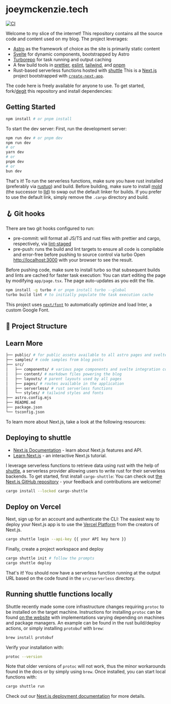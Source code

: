# joeymckenzie.tech

[![CI](https://github.com/JoeyMckenzie/joey-mckenzie-tech/actions/workflows/ci.yml/badge.svg)](https://github.com/JoeyMckenzie/joey-mckenzie-tech/actions/workflows/ci.yml)

Welcome to my slice of the internet! This repository contains all the source code and content used on my blog. The
project leverages:

- [Astro](https://astro.build) as the framework of choice as the site is primarily static content
- [Svelte](https://svelte.dev) for dynamic components, bootstrapped by Astro
- [Turborepo](https://turbo.build/repo) for task running and output caching
- A few build tools
  in [prettier](https://prettier.io/), [eslint](https://eslint.org/), [tailwind](https://tailwindcss.com),
  and [pnpm](https://pnpm.io/)
- Rust-based serverless functions hosted with [shuttle](https://shuttle.rs)
  This is a [Next.js](https://nextjs.org/) project bootstrapped
  with [`create-next-app`](https://github.com/vercel/next.js/tree/canary/packages/create-next-app).

The code here is freely available for anyone to use. To get started, fork/[degit](https://github.com/Rich-Harris/degit)
this repository and install dependencies:

## Getting Started

```bash
npm install # or pnpm install
```

To start the dev server:
First, run the development server:

```bash
npm run dev # or pnpm dev
npm run dev
# or
yarn dev
# or
pnpm dev
# or
bun dev
```

That's it! To run the serverless functions, make sure you have rust installed (preferably
via [rustup](https://rustup.rs/)) and build. Before building, make sure to
install [mold](https://github.com/rui314/mold) (the successor to [lld](https://lld.llvm.org/)) to swap out the default
linker for builds. If you prefer to use the default link, simply remove the `.cargo` directory and build.

## 🪝 Git hooks

There are two git hooks configured to run:

- pre-commit: will format all JS/TS and rust files with prettier and cargo, respectively,
  via [lint-staged](https://www.npmjs.com/package/lint-staged)
- pre-push: runs the build and lint targets to ensure all code is compilable and error-free before pushing to source
  control via turbo
  Open [http://localhost:3000](http://localhost:3000) with your browser to see the result.

Before pushing code, make sure to install turbo so that subsequent builds and lints are cached for faster task
execution:
You can start editing the page by modifying `app/page.tsx`. The page auto-updates as you edit the file.

```bash
npm install -g turbo # or pnpm install turbo --global
turbo build lint # to initially populate the task execution cache
```

This project uses [`next/font`](https://nextjs.org/docs/basic-features/font-optimization) to automatically optimize and
load Inter, a custom Google Font.

## 🚀 Project Structure

## Learn More

```bash
├── public/ # for public assets available to all astro pages and svelte components
├── samples/ # code samples from blog posts
├── src/
│   ├── components/ # various page components and svelte integration components
│   ├── content/ # markdown files powering the blog
│   ├── layouts/ # parent layouts used by all pages
│   ├── pages/ # routes available in the application
│   ├── serverless/ # rust serverless functions
│   └── styles/ # tailwind styles and fonts
├── astro.config.mjs
├── README.md
├── package.json
└── tsconfig.json
```

To learn more about Next.js, take a look at the following resources:

## Deploying to shuttle

- [Next.js Documentation](https://nextjs.org/docs) - learn about Next.js features and API.
- [Learn Next.js](https://nextjs.org/learn) - an interactive Next.js tutorial.

I leverage serverless functions to retrieve data using rust with the help of [shuttle](https://shuttle.rs), a serverless
provider allowing users to write rust for their serverless backends. To get started, first install `cargo-shuttle`:
You can check out [the Next.js GitHub repository](https://github.com/vercel/next.js/) - your feedback and contributions
are welcome!

```bash
cargo install --locked cargo-shuttle
```

## Deploy on Vercel

Next, sign up for an account and authenticate the CLI:
The easiest way to deploy your Next.js app is to use
the [Vercel Platform](https://vercel.com/new?utm_medium=default-template&filter=next.js&utm_source=create-next-app&utm_campaign=create-next-app-readme)
from the creators of Next.js.

```bash
cargo shuttle login --api-key {{ your API key here }}
```

Finally, create a project workspace and deploy

```bash
cargo shuttle init # follow the prompts
cargo shuttle deploy
```

That's it! You should now have a serverless function running at the output URL based on the code found in
the `src/serverless` directory.

## Running shuttle functions locally

Shuttle recently made some core infrastructure changes requiring `protoc` to be installed on the target machine.
Instructions for installing `protoc` can be found [on the website](https://docs.shuttle.rs/support/installing-protoc)
with implementations varying depending on machines and package managers. An example can be found in the rust
build/deploy actions, or simply installing `protobuf` with `brew`:

```bash
brew install protobuf
```

Verify your installation with:

```bash
protoc --version
```

Note that older versions of `protoc` will not work, thus the minor workarounds found in the docs or by simply
using `brew`. Once installed, you can start local functions with:

```bash
cargo shuttle run
```

Check out our [Next.js deployment documentation](https://nextjs.org/docs/deployment) for more details.
